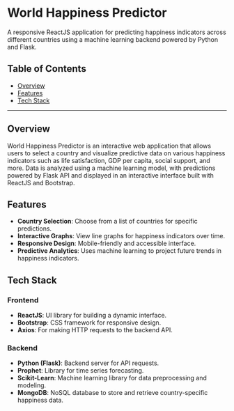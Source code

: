 # World Happiness Predictor

A responsive ReactJS application for predicting happiness indicators across different countries using a machine learning backend powered by Python and Flask.

## Table of Contents

- [Overview](#overview)
- [Features](#features)
- [Tech Stack](#tech-stack)

---

## Overview

World Happiness Predictor is an interactive web application that allows users to select a country and visualize predictive data on various happiness indicators such as life satisfaction, GDP per capita, social support, and more. Data is analyzed using a machine learning model, with predictions powered by Flask API and displayed in an interactive interface built with ReactJS and Bootstrap.

## Features

- **Country Selection**: Choose from a list of countries for specific predictions.
- **Interactive Graphs**: View line graphs for happiness indicators over time.
- **Responsive Design**: Mobile-friendly and accessible interface.
- **Predictive Analytics**: Uses machine learning to project future trends in happiness indicators.

## Tech Stack

### Frontend

- **ReactJS**: UI library for building a dynamic interface.
- **Bootstrap**: CSS framework for responsive design.
- **Axios**: For making HTTP requests to the backend API.

### Backend

- **Python (Flask)**: Backend server for API requests.
- **Prophet**: Library for time series forecasting.
- **Scikit-Learn**: Machine learning library for data preprocessing and modeling.
- **MongoDB**: NoSQL database to store and retrieve country-specific happiness data.
